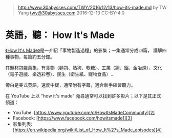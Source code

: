 ﻿> http://www.30abysses.com/TWY/2016/12/13/how-its-made.md
> by TW Yang <twy@30abysses.com> 2016-12-13 CC-BY-4.0

# 英語，聽： How It's Made

[《How It's Made》][1]是一介紹「事物製造過程」的影集；一集通常分成四篇，
講解四種事物，每篇約五分鐘。

其題材包羅萬象，有食物（麵包、熱狗、軟糖）、工業（鋼、鋁、金冶煉）、文化
（電子遊戲、樂透彩卷）、民生（衛生紙、寵物食品）…

旁白是美式英語，速度中緩，通常附有字幕，適合新手練習聽力。

[1]: https://en.wikipedia.org/wiki/How_It's_Made

在 YouTube  上以 "how it's made"  蒐尋通常可以找到許多影片；以下是其正式
頻道：

* YouTube: [https://www.youtube.com/c/HowItsMadeCommunity][2]
* Facebook: [https://www.facebook.com/howitsmade1][3]
* 影集列表: [https://en.wikipedia.org/wiki/List_of_How_It%27s_Made_episodes][4]

[2]: https://www.youtube.com/c/HowItsMadeCommunity
[3]: https://www.facebook.com/howitsmade1
[4]: https://en.wikipedia.org/wiki/List_of_How_It%27s_Made_episodes
